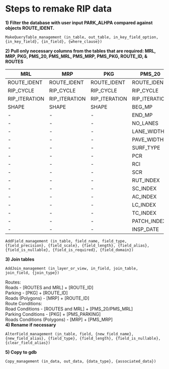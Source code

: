 Steps to remake RIP data
========================

__1) Filter the database with user input PARK_ALHPA compared against objects ROUTE_IDENT.__ 
```
MakeQueryTable_management (in_table, out_table, in_key_field_option, {in_key_field}, {in_field}, {where_clause})
```

__2) Pull only necessary columns from the tables that are required: MRL, MRP, PKG, PMS_20, PMS_MRL, PMS_MRP, PMS_PKG, ROUTE_ID, & ROUTES__

| MRL | MRP | PKG | PMS_20 | PMS_MRL | PMS_MRP | PMS_PKG | ROUTE_ID | ROUTES | 
| --- | --- | --- | ------ | ------- | ------- | ------- | -------- | ------ |
| ROUTE_IDENT | ROUTE_IDENT | ROUTE_IDENT | ROUTE_IDENT | ROUTE_IDENT | ROUTE_IDENT | ROUTE_IDENT | ROUTE_IDENT | ROUTE_IDENT |
| RIP_CYCLE | RIP_CYCLE | RIP_CYCLE | RIP_CYCLE | RIP_CYCLE | RIP_CYCLE | RIP_CYCLE | RIP_CYCLE_COLLECTED | RIP_CYCLE |
| RIP_ITERATION | RIP_ITERATION | RIP_ITERATION | RIP_ITERATION | RIP_ITERATION | RIP_ITERATION | RIP_ITERATION | RIP_ITERATION_COLLECTED | RIP_ITERATION |
| SHAPE | SHAPE | SHAPE | BEG_MP | BEG_MP | PCR | PCR | ROUTE_NAME | SOURCE |
| - | - | - | END_MP | END_MP | INSP_DATE | INSP_DATE | FROM_DESC | - |
| - | - | - | NO_LANES | NO_LANES | - | - | TO_DESC | - |
| - | - | - | LANE_WIDTH | LANE_WIDTH | - | - | INSP_DATE | - |
| - | - | - | PAVE_WIDTH | PAVE_WIDTH | - | - | FUNCT_CLASS | - |
| - | - | - | SURF_TYPE | SURF_TYPE | - | - | USER_ACCESS | - |
| - | - | - | PCR | PCR | - | - | FMSS_NO | - |
| - | - | - | RCI | RCI | - | - | M_DISTRICT | - |
| - | - | - | SCR | SCR | - | - | COLLECTION_METHOD | - |
| - | - | - | RUT_INDEX | RUT_INDEX | - | - | CONCESSION | - |
| - | - | - | SC_INDEX |SC_INDEX | - | - | RTE_LENGTH | - |
| - | - | - | AC_INDEX | AC_INDEX | - | - | SURF_TYPE | - |
| - | - | - | LC_INDEX | LC_INDEX | - | - | SQ_FEET | - |
| - | - | - | TC_INDEX | TC_INDEX | - | - | SUMMARY_REC | - |
| - | - | - | PATCH_INDEX | PATCH_INDEX | - | - | FLTP | - |
| - | - | - | INSP_DATE | INSP_DATE | - | - | - | - |
     
```
AddField_management (in_table, field_name, field_type, {field_precision}, {field_scale}, {field_length}, {field_alias}, {field_is_nullable}, {field_is_required}, {field_domain})
```

__3) Join tables__	
```
AddJoin_management (in_layer_or_view, in_field, join_table, join_field, {join_type})
```
Routes:  
   Roads - [ROUTES and MRL] + [ROUTE_ID]  
   Parking - [PKG] + [ROUTE_ID]  
   Roads (Polygons) - [MRP] + [ROUTE_ID]  
Route Conditions:  
   Road Conditions - [ROUTES and MRL] + [PMS_20/PMS_MRL]  
   Parking Conditions - [PKG] + [PMS_PARKING]  
   Roads Conditions (Polygons) - [MRP] + [PMS_MRP]  
__4) Rename if necessary__
```
AlterField_management (in_table, field, {new_field_name}, {new_field_alias}, {field_type}, {field_length}, {field_is_nullable}, {clear_field_alias})
```
__5) Copy to gdb__
```
Copy_management (in_data, out_data, {data_type}, {associated_data})
```

